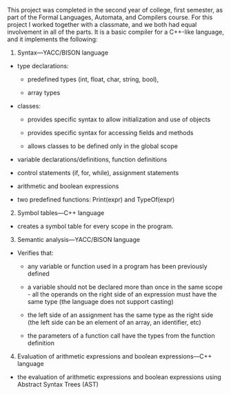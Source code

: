 This project was completed in the second year of college, first semester, as part of the Formal Languages, Automata, and Compilers course. For this project I worked together with a classmate, and we both had equal involvement in all of the parts. It is a basic compiler for a C++-like language, and it implements the following:

1) Syntax—YACC/BISON language

- type declarations:

	- predefined types (int, float, char, string, bool), 

	- array types 

- classes:

	- provides specific syntax to allow initialization and use of objects

	- provides specific syntax for accessing fields and methods

	- allows classes to be defined only in the global scope

- variable declarations/definitions, function definitions

- control statements (if, for, while), assignment statements 

- arithmetic and boolean expressions

- two predefined functions: Print(expr) and TypeOf(expr) 

2) Symbol tables—C++ language

- creates a symbol table for every scope in the program. 

3) Semantic analysis—YACC/BISON language

- Verifies that:

	- any variable or function used in a program has been previously defined

	- a variable should not be declared more than once in the same scope			- all the operands on the right side of an expression must have the same type (the language does not support casting)	

	- the left side of an assignment has the same type as the right side (the left side can be an element of an array, an identifier, etc)

	- the parameters of a function call have the types from the function definition

4) Evaluation of arithmetic expressions and boolean expressions—C++ language

- the evaluation of arithmetic expressions and boolean expressions using Abstract Syntax Trees (AST)
